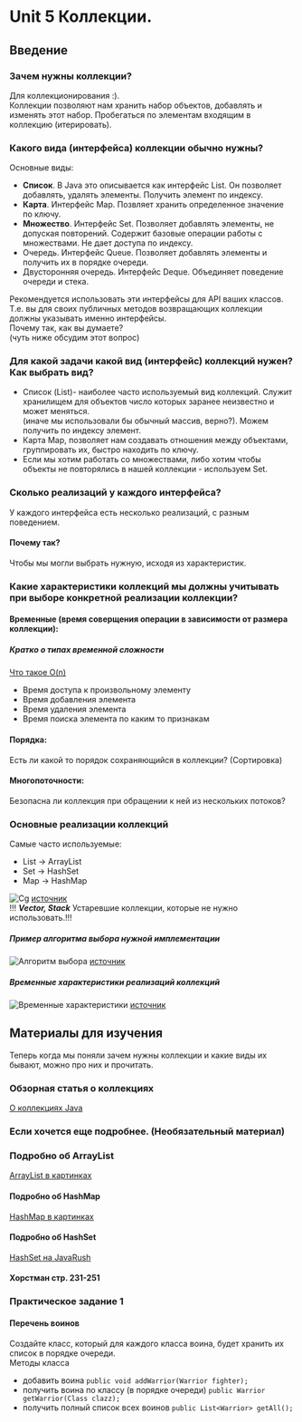# Unit 5 Коллекции.

## Введение
### Зачем нужны коллекции?
Для коллекционирования :).   
Коллекции позволяют нам хранить набор объектов, добавлять и изменять этот набор. 
Пробегаться по элементам входящим в коллекцию (итерировать). 
### Какого вида (интерфейса) коллекции обычно нужны?
Основные виды: 
* **Список**. В Java это описывается как интерфейс List. Он позволяет добавлять, удалять элементы. Получить элемент по индексу. 
* **Карта**. Интерфейс Map. Позвляет хранить определенное значение по ключу.
* **Множество**. Интерфейс Set. Позволяет добавлять элементы, не допуская повторений. Содержит базовые операции работы с множествами. Не дает доступа по индексу. 
* Очередь. Интерфейс Queue. Позволяет добавлять элементы и получить их в порядке очереди.
* Двусторонняя очередь. Интерфейс Deque. Объединяет поведение очереди и стека.

Рекомендуется использовать эти интерфейсы для API ваших классов. Т.е. вы для своих публичных методов возвращающих коллекции должны указывать именно интерфейсы.  
Почему так, как вы думаете?   
(чуть ниже обсудим этот вопрос)

### Для какой задачи какой вид (интерфейс) коллекций нужен? Как выбрать вид?
* Список (List)- наиболее часто используемый вид коллекций. Служит хранилищем для объектов число которых заранее неизвестно и может меняться.  
(иначе мы использовали бы обычный массив, верно?). Можем получить по индексу элемент.
* Карта Map, позволяет нам создавать отношения между объектами, группировать их, быстро находить по ключу.
* Если мы хотим работать со множествами, либо хотим чтобы объекты не повторялись в нашей коллекции - используем Set.  

### Сколько реализаций у каждого интерфейса?
У каждого интерфейса есть несколько реализаций, с разным поведением.

#### Почему так?
Чтобы мы могли выбрать нужную, исходя из характеристик. 

### Какие характеристики коллекций мы должны учитывать при выборе конкретной реализации коллекции?
#### Временные (время соверщения операции в зависимости от размера коллекции):
##### Кратко о типах временной сложности
[Что такое O(n)](https://tproger.ru/articles/computational-complexity-explained/)

* Время доступа к произвольному элементу
* Время добавления элемента
* Время удаления элемента
* Время поиска элемента по каким то признакам

#### Порядка:
Есть ли какой то порядок сохраняющийся в коллекции? (Сортировка)

#### Многопоточности:
Безопасна ли коллекция при обращении к ней из нескольких потоков?

### Основные реализации коллекций
Самые часто используемые:
* List -> ArrayList
* Set -> HashSet
* Map -> HashMap

![Cg](https://www.edureka.co/blog/wp-content/uploads/2017/05/Collection-framework-hierarchy.png)
[источник](https://medium.com/@tushar0618/java-collections-cheat-sheet-3ee5c4fc11d7)  
!!! ***Vector, Stack*** Устаревшие коллекции, которые не нужно использовать.!!!
 
##### Пример алгоритма выбора нужной имплементации

![Алгоритм выбора](https://cdn-images-1.medium.com/max/1200/1*Ge_3VrVfKOnVIv7OdLXlog.jpeg)
[источник](https://www.edureka.co/blog/java-collections/)

##### Временные характеристики реализаций коллекций
![Временные характеристики](https://hsto.org/files/364/d7e/419/364d7e41907e453b8e60128cdac459dc.png)
[источник](https://habr.com/ru/post/237043/)


## Материалы для изучения
Теперь когда мы поняли зачем нужны коллекции и какие виды их бывают, можно про них и прочитать.
### Обзорная статья о коллекциях
[О коллекциях Java](http://www.quizful.net/post/Java-Collections)

### Если хочется еще подробнее. (Необязательный материал)
### Подробно об ArrayList
[ArrayList в картинках](https://habr.com/ru/post/128269/)

#### Подробно об HashMap
[HashMap в картинках](https://habr.com/ru/post/128017/)

#### Подробно об HashSet
[HashSet на JavaRush](https://javarush.ru/groups/posts/2147-hashset-v-java)

#### Хорстман стр. 231-251

### Практическое задание 1
#### Перечень воинов

Создайте класс, который для каждого класса воина, будет хранить их список в порядке очереди.  
Методы класса  
 - добавить воина `public void addWarrior(Warrior fighter);`
 - получить воина по классу (в порядке очереди) `public Warrior getWarrior(Class clazz);`
 - получить полный список всех воинов `public List<Warrior> getAll();`
 
 

